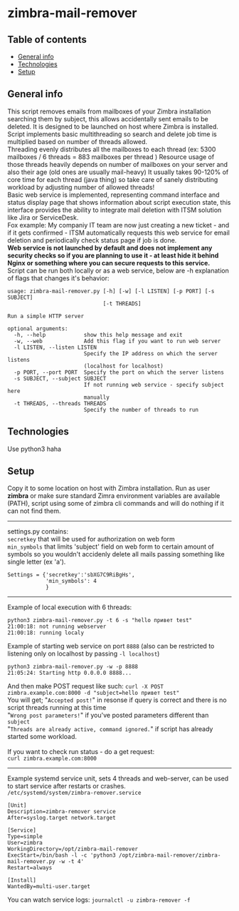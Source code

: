 # zimbra-mail-remover
## Table of contents
* [General info](#general-info)
* [Technologies](#technologies)
* [Setup](#setup)

## General info
This script removes emails from mailboxes of your Zimbra installation searching them by subject, this allows accidentally sent emails to be deleted.
It is designed to be launched on host where Zimbra is installed.
<br>
Script implements basic multithreading so search and delete job time is multiplied based on number of threads allowed.
<br>
Threading evenly distributes all the mailboxes to each thread (ex: 5300 mailboxes / 6 threads = 883 mailboxes per thread ) 
Resource usage of those threads heavily depends on number of mailboxes on your server and also their age (old ones are usually mail-heavy)
It usually takes 90-120% of core time for each thread (java thing) so take care of sanely distributing workload by adjusting number of allowed threads!
<br>
Basic web service is implemented, representing command interface and status display page that shows information about script execution state, this interface provides the ability to integrate mail deletion with ITSM solution like Jira or ServiceDesk. 
<br>
Fox example: My companiy IT team are now just creating a new ticket - and if it gets confirmed - ITSM automatically requests this web service for email deletion and periodically check status page if job is done.
<br>
**Web service is not launched by default and does not implement any security checks so if you are planning to use it - at least hide it behind Nginx or something where you can secure requests to this service.**
<br>
Script can be run both locally or as a web service, below are -h explanation of flags that changes it's behavior:

```
usage: zimbra-mail-remover.py [-h] [-w] [-l LISTEN] [-p PORT] [-s SUBJECT]
                              [-t THREADS]

Run a simple HTTP server

optional arguments:
  -h, --help            show this help message and exit
  -w, --web             Add this flag if you want to run web server
  -l LISTEN, --listen LISTEN
                        Specify the IP address on which the server listens
                        (localhost for localhost)
  -p PORT, --port PORT  Specify the port on which the server listens
  -s SUBJECT, --subject SUBJECT
                        If not running web service - specify subject here
                        manually
  -t THREADS, --threads THREADS
                        Specify the number of threads to run
```

 
	
## Technologies
Use python3 haha
	
## Setup
Copy it to some location on host with Zimbra installation.
Run as user **zimbra** or make sure standard Zimra environment variables are available (PATH), script using some of zimbra cli commands and will do nothing if it can not find them.

---
settings.py
contains:      
`secretkey` that will be used for authorization on web form   
`min_symbols` that limits 'subject' field on web form to certain amount of symbols so you wouldn't accidenly delete all mails passing something like single letter (ex 'a').
```
Settings = {'secretkey':'sbXG7C9RiBgHs',
            'min_symbols': 4
            }
```
---
Example of local execution with 6 threads:
```
python3 zimbra-mail-remover.py -t 6 -s "hello привет test"
21:00:18: not running webserver
21:00:18: running localy
```
Example of starting web service on port `8888` (also can be restricted to listening only on localhost by passing `-l localhost`)
```
python3 zimbra-mail-remover.py -w -p 8888
21:05:24: Starting http 0.0.0.0 8888...
```
And then make POST request like such: `curl -X POST zimbra.example.com:8000 -d "subject=hello привет test"`<br>
You will get; "`Accepted post!`" in resonse if query is correct and there is no script threads running at this time<br>
"`Wrong post parameters!`" if you've posted parameters different than `subject` <br>
"`Threads are already active, command ignored.`" if script has already started some workload.<br>
<br>
If you want to check run status - do a get request:   
`curl zimbra.example.com:8000`

---
Example systemd service unit, sets 4 threads and web-server, can be used to start service after restarts or crashes.   
`/etc/systemd/system/zimbra-remover.service`   
```
[Unit]
Description=zimbra-remover service
After=syslog.target network.target

[Service]
Type=simple
User=zimbra
WorkingDirectory=/opt/zimbra-mail-remover
ExecStart=/bin/bash -l -c 'python3 /opt/zimbra-mail-remover/zimbra-mail-remover.py -w -t 4'
Restart=always

[Install]
WantedBy=multi-user.target
```

You can watch service logs: `journalctl -u zimbra-remover -f`   
